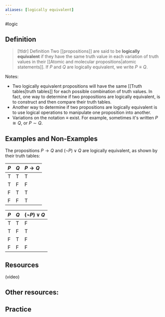 ```yaml
---
aliases: [logically equivalent]
--- 
```


#logic 
## Definition 

> [!tldr] Definition
> Two [[propositions]] are said to be **logically equivalent** if they have the same truth value in each variation of truth values in their [[Atomic and molecular propositions|atomic statements]]. If $P$ and $Q$ are logically equivalent, we write $P \equiv Q$. 

Notes: 
- Two logically equivalent propositions will have the same [[Truth tables|truth tables]] for each possible combination of truth values. In fact, one way to determine if two propositions are logically equivalent, is to construct and then compare their truth tables. 
- Another way to determine if two propositions are logically equivalent is to use logical operations to manipulate one proposition into another. 
- Variations on the notation $\equiv$ exist. For example, sometimes it's written $P \cong Q$, or $P \sim Q$. 

## Examples and Non-Examples

The propositions $P \rightarrow Q$ and $(\neg P) \vee Q$ are logically equivalent, as shown by their truth tables: 

| $P$ | $Q$ | $P \rightarrow Q$ | 
| -- | -- | ---- |
| T | T | T | 
| T | F | F | 
| F | T | T | 
| F | F | T | 

| $P$ | $Q$ | $(\neg P) \vee Q$ | 
| -- | -- | ---- |
| T | T | F | 
| T | F | T | 
| F | T | F | 
| F | F | F | 
## Resources 

(video)

Other resources: 
- 

## Practice 

